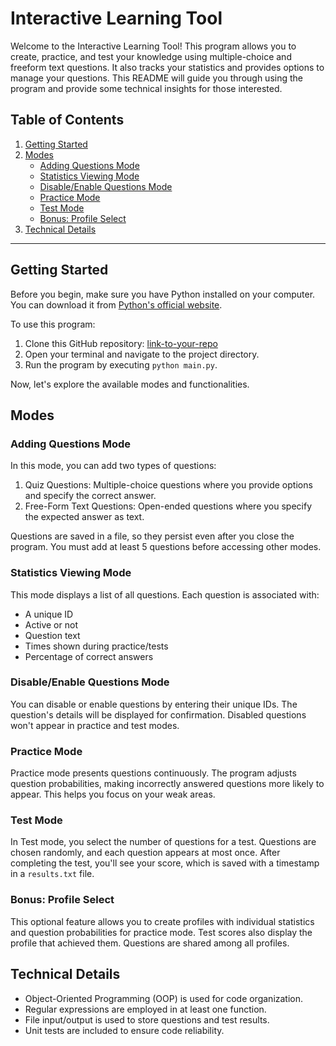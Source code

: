 # Interactive Learning Tool

Welcome to the Interactive Learning Tool! This program allows you to create, practice, and test your knowledge using multiple-choice and freeform text questions. It also tracks your statistics and provides options to manage your questions. This README will guide you through using the program and provide some technical insights for those interested.

## Table of Contents
1. [Getting Started](#getting-started)
2. [Modes](#modes)
   - [Adding Questions Mode](#adding-questions-mode)
   - [Statistics Viewing Mode](#statistics-viewing-mode)
   - [Disable/Enable Questions Mode](#disableenable-questions-mode)
   - [Practice Mode](#practice-mode)
   - [Test Mode](#test-mode)
   - [Bonus: Profile Select](#bonus-profile-select)
3. [Technical Details](#technical-details)
---

## Getting Started <a name="getting-started"></a>

Before you begin, make sure you have Python installed on your computer. You can download it from [Python's official website](https://www.python.org/downloads/).

To use this program:

1. Clone this GitHub repository: [link-to-your-repo](https://github.com/AdilArslann/M1-S3)
2. Open your terminal and navigate to the project directory.
3. Run the program by executing `python main.py`.

Now, let's explore the available modes and functionalities.

## Modes <a name="modes"></a>

### Adding Questions Mode <a name="adding-questions-mode"></a>

In this mode, you can add two types of questions:

1. Quiz Questions: Multiple-choice questions where you provide options and specify the correct answer.
2. Free-Form Text Questions: Open-ended questions where you specify the expected answer as text.

Questions are saved in a file, so they persist even after you close the program. You must add at least 5 questions before accessing other modes.

### Statistics Viewing Mode <a name="statistics-viewing-mode"></a>

This mode displays a list of all questions. Each question is associated with:

- A unique ID
- Active or not
- Question text
- Times shown during practice/tests
- Percentage of correct answers

### Disable/Enable Questions Mode <a name="disableenable-questions-mode"></a>

You can disable or enable questions by entering their unique IDs. The question's details will be displayed for confirmation. Disabled questions won't appear in practice and test modes.

### Practice Mode <a name="practice-mode"></a>

Practice mode presents questions continuously. The program adjusts question probabilities, making incorrectly answered questions more likely to appear. This helps you focus on your weak areas.

### Test Mode <a name="test-mode"></a>

In Test mode, you select the number of questions for a test. Questions are chosen randomly, and each question appears at most once. After completing the test, you'll see your score, which is saved with a timestamp in a `results.txt` file.

### Bonus: Profile Select <a name="bonus-profile-select"></a>

This optional feature allows you to create profiles with individual statistics and question probabilities for practice mode. Test scores also display the profile that achieved them. Questions are shared among all profiles.

## Technical Details <a name="technical-details"></a>

- Object-Oriented Programming (OOP) is used for code organization.
- Regular expressions are employed in at least one function.
- File input/output is used to store questions and test results.
- Unit tests are included to ensure code reliability.